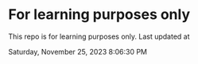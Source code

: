 # For learning purposes only
This repo is for learning purposes only.
Last updated at

Saturday, November 25, 2023 8:06:30 PM


